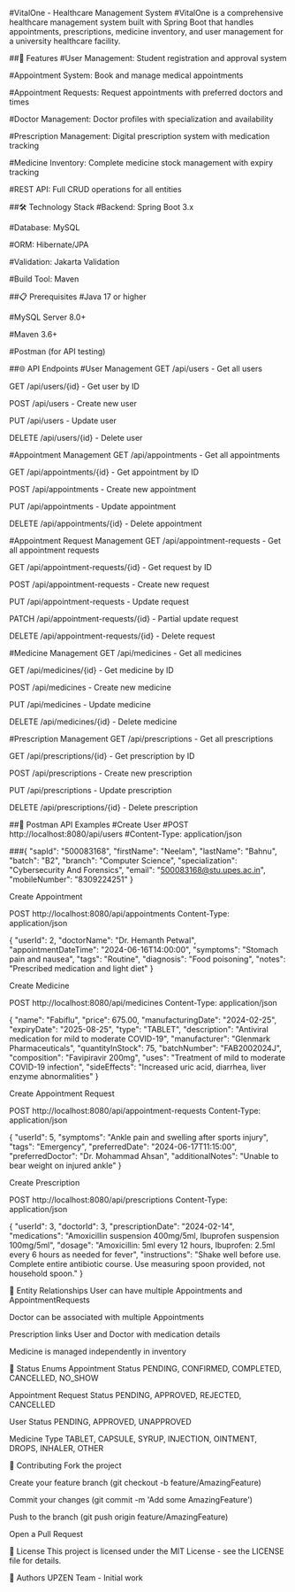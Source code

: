 #VitalOne - Healthcare Management System
#VitalOne is a comprehensive healthcare management system built with Spring Boot that handles appointments, prescriptions, medicine inventory, and user management for a university healthcare facility.

##🚀 Features
#User Management: Student registration and approval system

#Appointment System: Book and manage medical appointments

#Appointment Requests: Request appointments with preferred doctors and times

#Doctor Management: Doctor profiles with specialization and availability

#Prescription Management: Digital prescription system with medication tracking

#Medicine Inventory: Complete medicine stock management with expiry tracking

#REST API: Full CRUD operations for all entities

##🛠️ Technology Stack
#Backend: Spring Boot 3.x

#Database: MySQL

#ORM: Hibernate/JPA

#Validation: Jakarta Validation

#Build Tool: Maven

##📋 Prerequisites
#Java 17 or higher

#MySQL Server 8.0+

#Maven 3.6+

#Postman (for API testing)

##🌐 API Endpoints
#User Management
GET /api/users - Get all users

GET /api/users/{id} - Get user by ID

POST /api/users - Create new user

PUT /api/users - Update user

DELETE /api/users/{id} - Delete user

#Appointment Management
GET /api/appointments - Get all appointments

GET /api/appointments/{id} - Get appointment by ID

POST /api/appointments - Create new appointment

PUT /api/appointments - Update appointment

DELETE /api/appointments/{id} - Delete appointment

#Appointment Request Management
GET /api/appointment-requests - Get all appointment requests

GET /api/appointment-requests/{id} - Get request by ID

POST /api/appointment-requests - Create new request

PUT /api/appointment-requests - Update request

PATCH /api/appointment-requests/{id} - Partial update request

DELETE /api/appointment-requests/{id} - Delete request

#Medicine Management
GET /api/medicines - Get all medicines

GET /api/medicines/{id} - Get medicine by ID

POST /api/medicines - Create new medicine

PUT /api/medicines - Update medicine

DELETE /api/medicines/{id} - Delete medicine

#Prescription Management
GET /api/prescriptions - Get all prescriptions

GET /api/prescriptions/{id} - Get prescription by ID

POST /api/prescriptions - Create new prescription

PUT /api/prescriptions - Update prescription

DELETE /api/prescriptions/{id} - Delete prescription

##📱 Postman API Examples
#Create User
#POST http://localhost:8080/api/users
#Content-Type: application/json

###{
    "sapId": "500083168",
    "firstName": "Neelam",
    "lastName": "Bahnu",
    "batch": "B2",
    "branch": "Computer Science",
    "specialization": "Cybersecurity And Forensics",
    "email": "500083168@stu.upes.ac.in",
    "mobileNumber": "8309224251"
}

Create Appointment

POST http://localhost:8080/api/appointments
Content-Type: application/json

{
    "userId": 2,
    "doctorName": "Dr. Hemanth Petwal",
    "appointmentDateTime": "2024-06-16T14:00:00",
    "symptoms": "Stomach pain and nausea",
    "tags": "Routine",
    "diagnosis": "Food poisoning",
    "notes": "Prescribed medication and light diet"
}

Create Medicine 


POST http://localhost:8080/api/medicines
Content-Type: application/json

{
    "name": "Fabiflu",
    "price": 675.00,
    "manufacturingDate": "2024-02-25",
    "expiryDate": "2025-08-25",
    "type": "TABLET",
    "description": "Antiviral medication for mild to moderate COVID-19",
    "manufacturer": "Glenmark Pharmaceuticals",
    "quantityInStock": 75,
    "batchNumber": "FAB2002024J",
    "composition": "Favipiravir 200mg",
    "uses": "Treatment of mild to moderate COVID-19 infection",
    "sideEffects": "Increased uric acid, diarrhea, liver enzyme abnormalities"
}

Create Appointment Request

POST http://localhost:8080/api/appointment-requests
Content-Type: application/json

{
    "userId": 5,
    "symptoms": "Ankle pain and swelling after sports injury",
    "tags": "Emergency",
    "preferredDate": "2024-06-17T11:15:00",
    "preferredDoctor": "Dr. Mohammad Ahsan",
    "additionalNotes": "Unable to bear weight on injured ankle"
}

Create Prescription 

POST http://localhost:8080/api/prescriptions
Content-Type: application/json

{
    "userId": 3,
    "doctorId": 3,
    "prescriptionDate": "2024-02-14",
    "medications": "Amoxicillin suspension 400mg/5ml, Ibuprofen suspension 100mg/5ml",
    "dosage": "Amoxicillin: 5ml every 12 hours, Ibuprofen: 2.5ml every 6 hours as needed for fever",
    "instructions": "Shake well before use. Complete entire antibiotic course. Use measuring spoon provided, not household spoon."
}

📝 Entity Relationships
User can have multiple Appointments and AppointmentRequests

Doctor can be associated with multiple Appointments

Prescription links User and Doctor with medication details

Medicine is managed independently in inventory

🎯 Status Enums
Appointment Status
PENDING, CONFIRMED, COMPLETED, CANCELLED, NO_SHOW

Appointment Request Status
PENDING, APPROVED, REJECTED, CANCELLED

User Status
PENDING, APPROVED, UNAPPROVED

Medicine Type
TABLET, CAPSULE, SYRUP, INJECTION, OINTMENT, DROPS, INHALER, OTHER

🤝 Contributing
Fork the project

Create your feature branch (git checkout -b feature/AmazingFeature)

Commit your changes (git commit -m 'Add some AmazingFeature')

Push to the branch (git push origin feature/AmazingFeature)

Open a Pull Request

📄 License
This project is licensed under the MIT License - see the LICENSE file for details.

👥 Authors
UPZEN Team - Initial work
